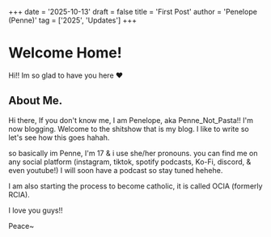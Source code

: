 +++
date = '2025-10-13'
draft = false
title = 'First Post'
author = 'Penelope (Penne)'
tag = ['2025', 'Updates']
+++

# Welcome Home!

Hi!! Im so glad to have you here ❤

## About Me.

Hi there, If you don't know me, I am Penelope, aka Penne_Not_Pasta!! I'm now blogging. Welcome to the shitshow that is my blog. I like to write so let's see how this goes hahah.

so basically im Penne, I'm 17 & i use she/her pronouns. you can find me on any social platform (instagram, tiktok, spotify podcasts, Ko-Fi, discord, & even youtube!) I will soon have a podcast so stay tuned hehehe.

I am also starting the process to become catholic, it is called OCIA (formerly RCIA).

I love you guys!!

Peace~